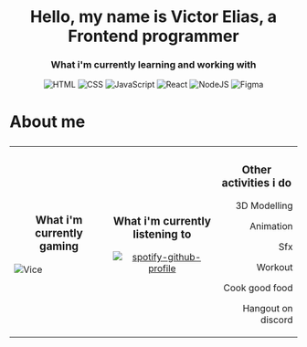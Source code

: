 <h1 align="center">Hello, my name is Victor Elias, a Frontend programmer</h1>
  
<h3 align="center">What i'm currently learning and working with</h3>
<p align="center">
  <img alt="HTML" src="https://img.shields.io/badge/HTML-E34F26?style=for-the-badge&logo=html5&logoColor=white" />
   <img alt="CSS" src="https://img.shields.io/badge/CSS-663399?style=for-the-badge&logo=css&logoColor=white" />
      <img alt="JavaScript" src="https://img.shields.io/badge/JavaScript-F7DF1E?style=for-the-badge&logo=javascript&logoColor=black" />
         <img alt="React" src="https://img.shields.io/badge/React-61DAFB?style=for-the-badge&logo=react&logoColor=black" />
           <img alt="NodeJS" src="https://img.shields.io/badge/Node.JS-5FA04E?style=for-the-badge&logo=nodedotjs&logoColor=white" />
            <img alt="Figma" src="https://img.shields.io/badge/Figma-F24E1E?style=for-the-badge&logo=figma&logoColor=white" />
</p>


  # About me

<table  style="display: flex; justify-content: space-around;">
  <tr>
    <td align="left">
    <h3 align="center">What i'm currently gaming</h3>

  ![Vice](https://steam-stat.vercel.app/api?profileName=BeautifulRoses)

  <td align="middle">
   <h3 align="center">What i'm currently listening to</h3>

   [![spotify-github-profile](https://spotify-github-profile.kittinanx.com/api/view?uid=viceman7&cover_image=true&theme=default&show_offline=true&background_color=121212&interchange=true&bar_color=53b14f&bar_color_cover=false)](https://spotify-github-profile.kittinanx.com/api/view?uid=viceman7&redirect=true)

  <td align="right"> 
    <h3 align="center">Other activities i do</h3>
<p align text="left">
  3D Modelling

  Animation

  Sfx
  
  Workout

  Cook good food

  Hangout on discord
</p>
  </tr>
</table>

<!--
**Viceman7/Viceman7** is a ✨ _special_ ✨ repository because its `README.md` (this file) appears on your GitHub profile.

Here are some ideas to get you started:

- 🔭 I’m currently working on ...
- 🌱 I’m currently learning ...
- 👯 I’m looking to collaborate on ...
- 🤔 I’m looking for help with ...
- 💬 Ask me about ...
- 📫 How to reach me: ...
- 😄 Pronouns: ...
- ⚡ Fun fact: ...
-->

